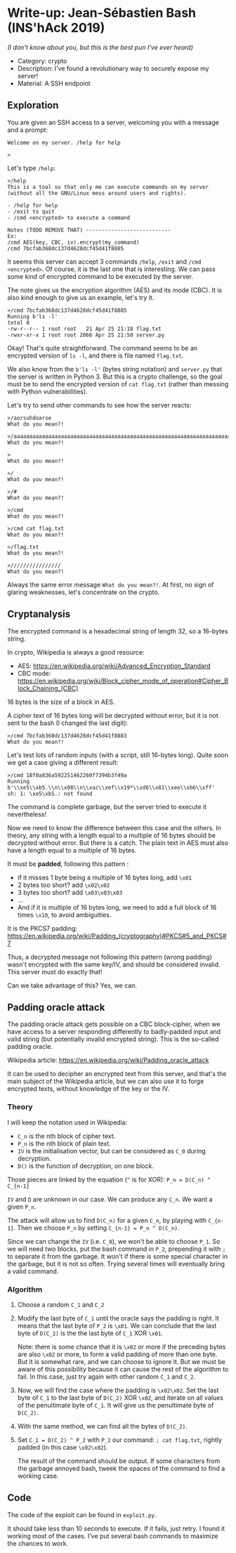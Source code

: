 # Write-up: Jean-Sébastien Bash (INS'hAck 2019)

_(I don't know about you, but this is the best pun I've ever heard)_
* Category: crypto
* Description: I've found a revolutionary way to securely expose my server!
* Material: A SSH endpoint

## Exploration

You are given an SSH access to a server, welcoming you with a message and a prompt:
```
Welcome on my server. /help for help  

>
```

Let's type `/help`:
```
>/help
This is a tool so that only me can execute commands on my server
(without all the GNU/Linux mess around users and rights).

- /help for help
- /exit to quit
- /cmd <encrypted> to execute a command

Notes (TODO REMOVE THAT) ---------------------------
Ex: 
/cmd AES(key, CBC, iv).encrypt(my_command)
/cmd 7bcfab368dc137d4628dcf45d41f8885
```
It seems this server can accept 3 commands `/help`, `/exit` and `/cmd <encrypted>`.
Of course, it is the last one that is interesting. We can pass some kind of encrypted command to be executed by the server.

The note gives us the encryption algorithm (AES) and its mode (CBC).
It is also kind enough to give us an example, let's try it.
```
>/cmd 7bcfab368dc137d4628dcf45d41f8885
Running b'ls -l'
total 8
-rw-r--r-- 1 root root   21 Apr 25 21:18 flag.txt
-rwxr-xr-x 1 root root 2066 Apr 25 21:50 server.py
```

Okay! That's quite straightforward. 
The command seems to be an encrypted version of `ls -l`, and there is file named `flag.txt`.

We also know from the `b'ls -l'` (bytes string notation) and `server.py` that the server is written in Python 3.
But this is a crypto challenge, so the goal must be to send the encrypted version of `cat flag.txt` (rather than messing with Python vulnerabilities).

Let's try to send other commands to see how the server reacts:
```
>/aorsuhdoarse
What do you mean?!

>/aaaaaaaaaaaaaaaaaaaaaaaaaaaaaaaaaaaaaaaaaaaaaaaaaaaaaaaaaaaaaaaaaaaaaaaaaaaaaaaaaaaaaaaaaaaaaaaaaaaa
What do you mean?!

>
What do you mean?!

>/
What do you mean?!

>/#
What do you mean?!

>/cmd 
What do you mean?!

>/cmd cat flag.txt
What do you mean?!

>/flag.txt
What do you mean?!

>////////////////
What do you mean?!
```
Always the same error message `What do you mean?!`.
At first, no sign of glaring weaknesses, let's concentrate on the crypto.

## Cryptanalysis

The encrypted command is a hexadecimal string of length 32, so a 16-bytes string.

In crypto, Wikipedia is always a good resource:
- AES: https://en.wikipedia.org/wiki/Advanced_Encryption_Standard
- CBC mode: https://en.wikipedia.org/wiki/Block_cipher_mode_of_operation#Cipher_Block_Chaining_(CBC)

16 bytes is the size of a block in AES.

A cipher text of 16 bytes long will be decrypted without error, but it is not sent to the bash (I changed the last digit):
```
>/cmd 7bcfab368dc137d4628dcf45d41f8883
What do you mean?!
```

Let's test lots of random inputs (with a script, still 16-bytes long). 
Quite soon we get a case giving a different result:
```
>/cmd 18f0a836a592251462260f7394b3f49a
Running b'\\xe5\\xb5.\\n\\x08\\n\\xac\\xef\\x19*\\xd6\\x81\\xee\\xb6\\xff'
sh: 1: \xe5\xb5.: not found
```
The command is complete garbage, but the server tried to execute it nevertheless!

Now we need to know the difference between this case and the others.
In theory, any string with a length equal to a multiple of 16 bytes should be decrypted without error.
But there is a catch. The plain text in AES must also have a length equal to a multiple of 16 bytes.

It must be **padded**, following this pattern : 
- if it misses 1 byte being a multiple of 16 bytes long, add `\x01`
- 2 bytes too short? add `\x02\x02`
- 3 bytes too short? add `\x03\x03\x03`
- ...
- And if it is multiple of 16 bytes long, we need to add a full block of 16 times `\x10`, to avoid ambiguities.

It is the PKCS7 padding: https://en.wikipedia.org/wiki/Padding_(cryptography)#PKCS#5_and_PKCS#7

Thus, a decrypted message not following this pattern (wrong padding) wasn't encrypted with the same key/IV, and should be considered invalid.
This server must do exactly that!

Can we take advantage of this? Yes, we can.

## Padding oracle attack

The padding oracle attack gets possible on a CBC block-cipher,
when we have access to a server responding differently to badly-padded input and
valid string (but potentially invalid encrypted string).
This is the so-called padding oracle.

Wikipedia article: https://en.wikipedia.org/wiki/Padding_oracle_attack

It can be used to decipher an encrypted text from this server, 
and that's the main subject of the Wikipedia article, 
but we can also use it to forge encrypted texts, without knowledge of the key or the IV.

### Theory

I will keep the notation used in Wikipedia:
- `C_n` is the nth block of cipher text.
- `P_n` is the nth block of plain text.
- `IV` is the initialisation vector, but can be considered as `C_0` during decryption.
- `D()` is the function of decryption, on one block.

Those pieces are linked by the equation (`^` is for XOR): `P_n = D(C_n) ^ C_{n-1}`

`IV` and `D` are unknown in our case.
We can produce any `C_n`.
We want a given `P_n`.

The attack will allow us to find `D(C_n)` for a given `C_n`, by playing with `C_{n-1}`.
Then we choose `P_n` by setting `C_{n-1} = P_n ^ D(C_n)`.

Since we can change the `IV` (i.e. `C_0`), we won't be able to choose `P_1`. 
So we will need two blocks, put the bash command in `P_2`, 
prepending it with `;` to separate it from the garbage.
It won't if there is some special character in the garbage, but it is not so often. 
Trying several times will eventually bring a valid command.

### Algorithm

1. Choose a random `C_1` and `C_2`
2. Modify the last byte of `C_1` until the oracle says the padding is right.
   It means that the last byte of `P_2` is `\x01`.
   We can conclude that the last byte of `D(C_2)` is the the last byte of `C_1` XOR `\x01`.
   
   Note: there is some chance that it is `\x02` or more if the preceding bytes are also `\x02` or more, to form a valid padding
   of more than one byte. But it is somewhat rare, and we can choose to ignore it.
   But we must be aware of this possibility because it can cause the rest of the algorithm to fail.
   In this case, just try again with other random `C_1` and `C_2`.

3. Now, we will find the case where the padding is `\x02\x02`.
   Set the last byte of `C_1` to the last byte of `D(C_2)` XOR `\x02`, 
   and iterate on all values of the penultimate byte of `C_1`.
   It will give us the penultimate byte of `D(C_2)`.

4. With the same method, we can find all the bytes of `D(C_2)`.

5. Set `C_1 = D(C_2) ^ P_2` with `P_2` our command: `; cat flag.txt`, rightly padded 
   (in this case `\x02\x02`). 
   
   The result of the command should be output. 
   If some characters from the garbage annoyed bash,
   tweek the spaces of the command to find a working case.

## Code

The code of the exploit can be found in `exploit.py`.

It should take less than 10 seconds to execute.
If it fails, just retry. I found it working most of the cases.
I've put several bash commands to maximize the chances to work.